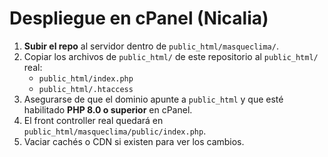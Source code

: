 # Despliegue en cPanel (Nicalia)

1. **Subir el repo** al servidor dentro de `public_html/masqueclima/`.
2. Copiar los archivos de `public_html/` de este repositorio al `public_html/` real:
   - `public_html/index.php`
   - `public_html/.htaccess`
3. Asegurarse de que el dominio apunte a `public_html` y que esté habilitado **PHP 8.0 o superior** en cPanel.
4. El front controller real quedará en `public_html/masqueclima/public/index.php`.
5. Vaciar cachés o CDN si existen para ver los cambios.
